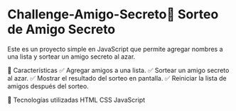 # Challenge-Amigo-Secreto🎁 Sorteo de Amigo Secreto
Este es un proyecto simple en JavaScript que permite agregar nombres a una lista y sortear un amigo secreto al azar.

🚀 Características
✅ Agregar amigos a una lista.
✅ Sortear un amigo secreto al azar.
✅ Mostrar el resultado del sorteo en pantalla.
✅ Reiniciar la lista de amigos después del sorteo.

📌 Tecnologías utilizadas
HTML
CSS
JavaScript
